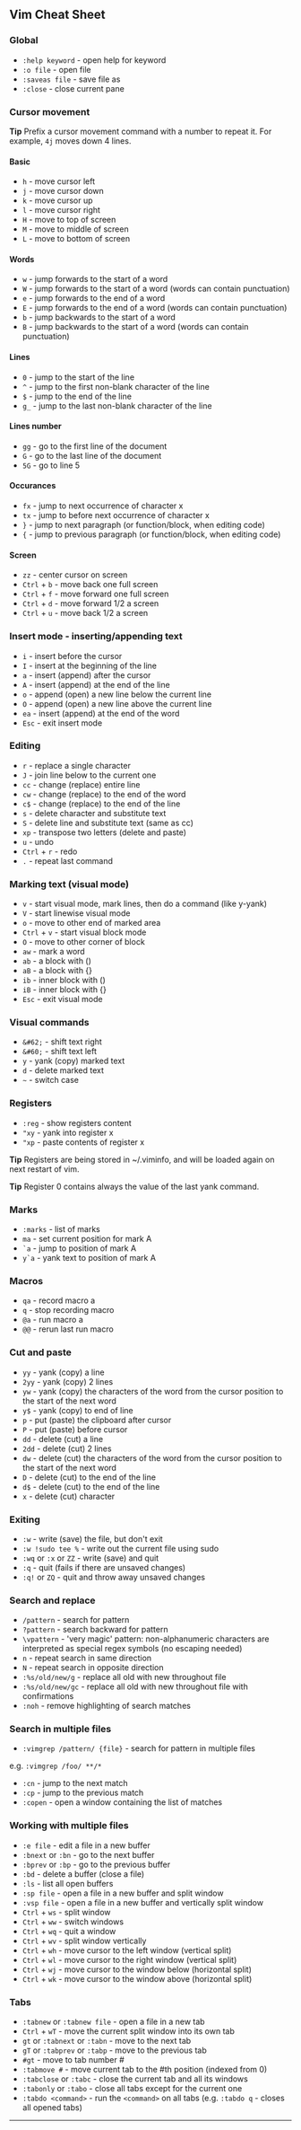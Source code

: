 
## Vim Cheat Sheet

### Global

- `:help keyword` - open help for keyword
- `:o file` - open file
- `:saveas file` - save file as
- `:close` - close current pane

### Cursor movement

**Tip** Prefix a cursor movement command with a number to repeat it. For example, `4j` moves down 4 lines.

#### Basic

- `h` - move cursor left
- `j` - move cursor down
- `k` - move cursor up
- `l` - move cursor right
- `H` - move to top of screen
- `M` - move to middle of screen
- `L` - move to bottom of screen

#### Words

- `w` - jump forwards to the start of a word
- `W` - jump forwards to the start of a word (words can contain punctuation)
- `e` - jump forwards to the end of a word
- `E` - jump forwards to the end of a word (words can contain punctuation)
- `b` - jump backwards to the start of a word
- `B` - jump backwards to the start of a word (words can contain punctuation)

#### Lines

- `0` - jump to the start of the line
- `^` - jump to the first non-blank character of the line
- `$` - jump to the end of the line
- `g_` - jump to the last non-blank character of the line

#### Lines number

- `gg` - go to the first line of the document
- `G` - go to the last line of the document
- `5G` - go to line 5

#### Occurances

- `fx` - jump to next occurrence of character x
- `tx` - jump to before next occurrence of character x
- `}` - jump to next paragraph (or function/block, when editing code)
- `{` - jump to previous paragraph (or function/block, when editing code)

#### Screen

- `zz` - center cursor on screen
- `Ctrl` + `b` - move back one full screen
- `Ctrl` + `f` - move forward one full screen
- `Ctrl` + `d` - move forward 1/2 a screen
- `Ctrl` + `u` - move back 1/2 a screen

### Insert mode - inserting/appending text

- `i` - insert before the cursor
- `I` - insert at the beginning of the line
- `a` - insert (append) after the cursor
- `A` - insert (append) at the end of the line
- `o` - append (open) a new line below the current line
- `O` - append (open) a new line above the current line
- `ea` - insert (append) at the end of the word
- `Esc` - exit insert mode



### Editing

- `r` - replace a single character
- `J` - join line below to the current one
- `cc` - change (replace) entire line
- `cw` - change (replace) to the end of the word
- `c$` - change (replace) to the end of the line
- `s` - delete character and substitute text
- `S` - delete line and substitute text (same as cc)
- `xp` - transpose two letters (delete and paste)
- `u` - undo
- `Ctrl` + `r` - redo
- `.` - repeat last command

### Marking text (visual mode)

- `v` - start visual mode, mark lines, then do a command (like y-yank)
- `V` - start linewise visual mode
- `o` - move to other end of marked area
- `Ctrl` + `v` - start visual block mode
- `O` - move to other corner of block
- `aw` - mark a word
- `ab` - a block with ()
- `aB` - a block with {}
- `ib` - inner block with ()
- `iB` - inner block with {}
- `Esc` - exit visual mode

### Visual commands

- `&#62;` - shift text right
- `&#60;` - shift text left
- `y` - yank (copy) marked text
- `d` - delete marked text
- `~` - switch case

### Registers

- `:reg` - show registers content
- `"xy` - yank into register x
- `"xp` - paste contents of register x


**Tip** Registers are being stored in ~/.viminfo, and will be loaded again on next restart of vim.


**Tip** Register 0 contains always the value of the last yank command.

### Marks

- `:marks` - list of marks
- `ma` - set current position for mark A
- <code>`a</code> - jump to position of mark A
- <code>y`a</code> - yank text to position of mark A

### Macros

- `qa` - record macro a
- `q` - stop recording macro
- `@a` - run macro a
- `@@` - rerun last run macro



### Cut and paste

- `yy` - yank (copy) a line
- `2yy` - yank (copy) 2 lines
- `yw` - yank (copy) the characters of the word from the cursor position to the start of the next word
- `y$` - yank (copy) to end of line
- `p` - put (paste) the clipboard after cursor
- `P` - put (paste) before cursor
- `dd` - delete (cut) a line
- `2dd` - delete (cut) 2 lines
- `dw` - delete (cut) the characters of the word from the cursor position to the start of the next word
- `D` - delete (cut) to the end of the line
- `d$` - delete (cut) to the end of the line
- `x` - delete (cut) character

### Exiting

- `:w` - write (save) the file, but don't exit
- `:w !sudo tee %` - write out the current file using sudo
- `:wq` or `:x` or `ZZ` - write (save) and quit
- `:q` - quit (fails if there are unsaved changes)
- `:q!` or `ZQ` - quit and throw away unsaved changes

### Search and replace

- `/pattern` - search for pattern
- `?pattern` - search backward for pattern
- `\vpattern` - 'very magic' pattern: non-alphanumeric characters are interpreted as special regex symbols (no escaping needed)
- `n` - repeat search in same direction
- `N` - repeat search in opposite direction
- `:%s/old/new/g` - replace all old with new throughout file
- `:%s/old/new/gc` - replace all old with new throughout file with confirmations
- `:noh` - remove highlighting of search matches

### Search in multiple files

- `:vimgrep /pattern/ {file}` - search for pattern in multiple files


e.g.
`:vimgrep /foo/ **/*`


- `:cn` - jump to the next match
- `:cp` - jump to the previous match
- `:copen` - open a window containing the list of matches



### Working with multiple files

- `:e file` - edit a file in a new buffer
- `:bnext` or `:bn` - go to the next buffer
- `:bprev` or `:bp` - go to the previous buffer
- `:bd` - delete a buffer (close a file)
- `:ls` - list all open buffers
- `:sp file` - open a file in a new buffer and split window
- `:vsp file` - open a file in a new buffer and vertically split window
- `Ctrl` + `ws` - split window
- `Ctrl` + `ww` - switch windows
- `Ctrl` + `wq` - quit a window
- `Ctrl` + `wv` - split window vertically
- `Ctrl` + `wh` - move cursor to the left window (vertical split)
- `Ctrl` + `wl` - move cursor to the right window (vertical split)
- `Ctrl` + `wj` - move cursor to the window below (horizontal split)
- `Ctrl` + `wk` - move cursor to the window above (horizontal split)



### Tabs

- `:tabnew` or `:tabnew file` - open a file in a new tab
- `Ctrl` + `wT` - move the current split window into its own tab
- `gt` or `:tabnext` or `:tabn` - move to the next tab
- `gT` or `:tabprev` or `:tabp` - move to the previous tab
- `#gt` - move to tab number #
- `:tabmove #` - move current tab to the #th position (indexed from 0)
- `:tabclose` or `:tabc` - close the current tab and all its windows
- `:tabonly` or `:tabo` - close all tabs except for the current one
- `:tabdo <command>` - run the `<command>` on all tabs
  (e.g. `:tabdo q` - closes all opened tabs)

----